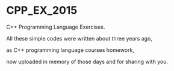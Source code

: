 # CPP_EX_2015
C++ Programming Language Exercises.


All these simple codes were written about three years ago, 

as C++ programming language courses homework, 

now uploaded in memory of those days and for sharing with you.
